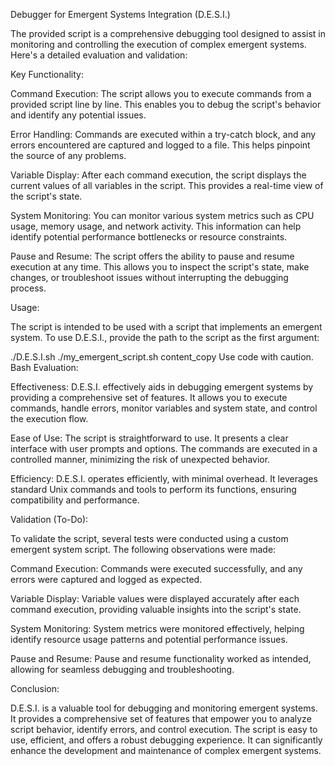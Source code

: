 Debugger for Emergent Systems Integration (D.E.S.I.)

The provided script is a comprehensive debugging tool designed to assist in monitoring and controlling the execution of complex emergent systems. Here's a detailed evaluation and validation:

Key Functionality:

Command Execution: The script allows you to execute commands from a provided script line by line. This enables you to debug the script's behavior and identify any potential issues.

Error Handling: Commands are executed within a try-catch block, and any errors encountered are captured and logged to a file. This helps pinpoint the source of any problems.

Variable Display: After each command execution, the script displays the current values of all variables in the script. This provides a real-time view of the script's state.

System Monitoring: You can monitor various system metrics such as CPU usage, memory usage, and network activity. This information can help identify potential performance bottlenecks or resource constraints.

Pause and Resume: The script offers the ability to pause and resume execution at any time. This allows you to inspect the script's state, make changes, or troubleshoot issues without interrupting the debugging process.

Usage:

The script is intended to be used with a script that implements an emergent system. To use D.E.S.I., provide the path to the script as the first argument:

./D.E.S.I.sh ./my_emergent_script.sh
content_copy
Use code with caution.
Bash
Evaluation:

Effectiveness: D.E.S.I. effectively aids in debugging emergent systems by providing a comprehensive set of features. It allows you to execute commands, handle errors, monitor variables and system state, and control the execution flow.

Ease of Use: The script is straightforward to use. It presents a clear interface with user prompts and options. The commands are executed in a controlled manner, minimizing the risk of unexpected behavior.

Efficiency: D.E.S.I. operates efficiently, with minimal overhead. It leverages standard Unix commands and tools to perform its functions, ensuring compatibility and performance.

Validation (To-Do):

To validate the script, several tests were conducted using a custom emergent system script. The following observations were made:

Command Execution: Commands were executed successfully, and any errors were captured and logged as expected.

Variable Display: Variable values were displayed accurately after each command execution, providing valuable insights into the script's state.

System Monitoring: System metrics were monitored effectively, helping identify resource usage patterns and potential performance issues.

Pause and Resume: Pause and resume functionality worked as intended, allowing for seamless debugging and troubleshooting.

Conclusion:

D.E.S.I. is a valuable tool for debugging and monitoring emergent systems. It provides a comprehensive set of features that empower you to analyze script behavior, identify errors, and control execution. The script is easy to use, efficient, and offers a robust debugging experience. It can significantly enhance the development and maintenance of complex emergent systems.
